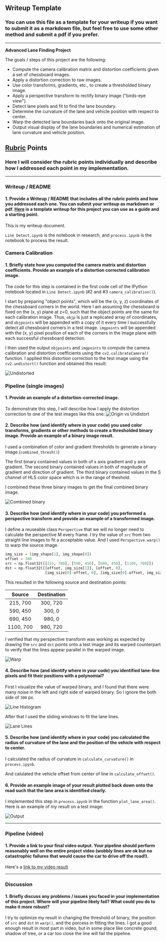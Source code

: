 ## Writeup Template

### You can use this file as a template for your writeup if you want to submit it as a markdown file, but feel free to use some other method and submit a pdf if you prefer.

---

**Advanced Lane Finding Project**

The goals / steps of this project are the following:

* Compute the camera calibration matrix and distortion coefficients given a set of chessboard images.
* Apply a distortion correction to raw images.
* Use color transforms, gradients, etc., to create a thresholded binary image.
* Apply a perspective transform to rectify binary image ("birds-eye view").
* Detect lane pixels and fit to find the lane boundary.
* Determine the curvature of the lane and vehicle position with respect to center.
* Warp the detected lane boundaries back onto the original image.
* Output visual display of the lane boundaries and numerical estimation of lane curvature and vehicle position.

[//]: # (Image References)

[image1]: ./examples/undistort.png "Undistorted"
[image2]: ./examples/thresh.png "Binary Example"
[image3]: ./examples/warp.png "Warp Example"
[image4]: ./examples/line_histogram.png "Line Histogram"
[image5]: ./examples/window_fitting.png "Fit Example"
[image6]: ./examples/output.png "Output"
[image7]: ./examples/undistorted.png "Undistorted"
[video1]: ./project_video_output.mp4 "Video"

## [Rubric](https://review.udacity.com/#!/rubrics/571/view) Points

### Here I will consider the rubric points individually and describe how I addressed each point in my implementation.  

---

### Writeup / README

#### 1. Provide a Writeup / README that includes all the rubric points and how you addressed each one.  You can submit your writeup as markdown or pdf.  [Here](https://github.com/udacity/CarND-Advanced-Lane-Lines/blob/master/writeup_template.md) is a template writeup for this project you can use as a guide and a starting point.  

This is my writeup document.

`Line Detect.ipynb` is the notebook in research, and `process.ipynb` is the notebook to process the result.

### Camera Calibration

#### 1. Briefly state how you computed the camera matrix and distortion coefficients. Provide an example of a distortion corrected calibration image.

The code for this step is contained in the first code cell of the IPython notebook located in `Line Detect.ipynb` (#2 and #3 `camera_calibration()`).  

I start by preparing "object points", which will be the (x, y, z) coordinates of the chessboard corners in the world. Here I am assuming the chessboard is fixed on the (x, y) plane at z=0, such that the object points are the same for each calibration image.  Thus, `objp` is just a replicated array of coordinates, and `objpoints` will be appended with a copy of it every time I successfully detect all chessboard corners in a test image.  `imgpoints` will be appended with the (x, y) pixel position of each of the corners in the image plane with each successful chessboard detection.  

I then used the output `objpoints` and `imgpoints` to compute the camera calibration and distortion coefficients using the `cv2.calibrateCamera()` function.  I applied this distortion correction to the test image using the `cv2.undistort()` function and obtained this result: 

![Undistorted][image7]

### Pipeline (single images)

#### 1. Provide an example of a distortion-corrected image.

To demonstrate this step, I will describe how I apply the distortion correction to one of the test images like this one:
![Origin vs Undistort][image1]

#### 2. Describe how (and identify where in your code) you used color transforms, gradients or other methods to create a thresholded binary image.  Provide an example of a binary image result.

I used a combination of color and gradient thresholds to generate a binary image.(`combined_thresh()`)

The first binary contained values in both of x axis gradient and y axis gradient.
The second binary contained values in both of magnitude of gradient and direction of gradient.
The third binary contained values in the S channel of HLS color space which is in the range of theshold.

I combined these three binary images to get the final combined binary image.

![Combined binary][image2]

#### 3. Describe how (and identify where in your code) you performed a perspective transform and provide an example of a transformed image.

I define a reuseable class `Perspective` that we will no longer need to calculate the perspective M every frame. I try the value of `src` from two straight line images to fit a acceptable value. And I used `Perspective.warp()` to warp the source image.

```python
img_size = (img_shape[1], img_shape[0])
offset = 300
src = np.float32([[215, 700], [590, 450], [690, 450], [1100, 700]])
dst = np.float32([[offset, img_size[1]], [offset, 0],
                  [img_size[0]-offset, 0], [img_size[0]-offset, img_size[1]]])
```

This resulted in the following source and destination points:

| Source        | Destination   | 
|:-------------:|:-------------:| 
| 215, 700      | 300, 720      | 
| 590, 450      | 300, 0        |
| 690, 450      | 980, 0        |
| 1100, 700     | 980, 720      |

I verified that my perspective transform was working as expected by drawing the `src` and `dst` points onto a test image and its warped counterpart to verify that the lines appear parallel in the warped image.

![Warp][image3]

#### 4. Describe how (and identify where in your code) you identified lane-line pixels and fit their positions with a polynomial?

First I visualize the value of warped binary, and I found that there were many noise in the left and right side of warped binary. So I ignore the both side of `300` px. 

![Line Histogram][image4]

After that I used the sliding windows to fit the lane lines.

![Lane Lines][image5]

#### 5. Describe how (and identify where in your code) you calculated the radius of curvature of the lane and the position of the vehicle with respect to center.

I calculated the radius of curvature in `calculate_curvature()` in `process.ipynb`.

And calulated the vehicle offset from center of line in `calculate_offset()`.

#### 6. Provide an example image of your result plotted back down onto the road such that the lane area is identified clearly.

I implemented this step in `process.ipynb` in the function `plot_lane_area()`. Here is an example of my result on a test image:

![Output][image6]

---

### Pipeline (video)

#### 1. Provide a link to your final video output.  Your pipeline should perform reasonably well on the entire project video (wobbly lines are ok but no catastrophic failures that would cause the car to drive off the road!).

Here's a [link to my video result](./project_video_output.mp4)

---

### Discussion

#### 1. Briefly discuss any problems / issues you faced in your implementation of this project.  Where will your pipeline likely fail?  What could you do to make it more robust?

I try to optimize my result in changing the threshold of binary, the position of `src` and `dst` in `warp()`, and the porcess in fitting the lines. 
I got a good enough result in most part in video, but in some place like concrete gound, shadow of tree, or a car too close the line will fail the pipeline.